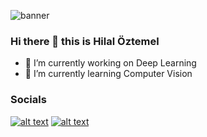
![banner](https://user-images.githubusercontent.com/60732734/222240128-48fc1097-61e8-40d0-be9d-c994e52bf586.png)



### Hi there 👋 this is Hilal Öztemel

- 🔭 I’m currently working on Deep Learning
- 🌱 I’m currently learning Computer Vision

### Socials

[![alt text][1.1]][1]
[![alt text][2.1]][2]



[1.1]: https://img.icons8.com/nolan/64/linkedin-circled.png (twitter icon with padding)
[2.1]: https://img.icons8.com/arcade/64/null/instagram-new.png (facebook icon with padding)


[1]: https://www.linkedin.com/in/hilal-%C3%B6ztemel-290a09209/?originalSubdomain=tr
[2]: https://www.instagram.com/whocarescode/




